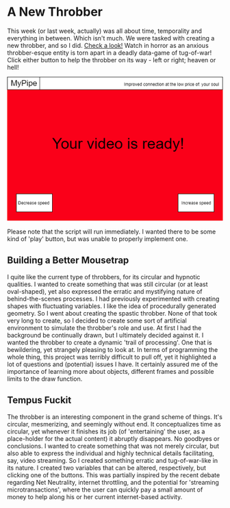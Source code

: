 # A New Throbber
This week (or last week, actually) was all about time, temporality and everything in between. Which isn't much. We were tasked with creating a new throbber, and so I did. [Check a look!](https://cdn.rawgit.com/Magnusaur/aesth-prog/9632f5a5/mini_ex/mini_ex3/p5/empty-example/index.html) Watch in horror as an anxious throbber-esque entity is torn apart in a deadly data-game of tug-of-war! Click either button to help the throbber on its way - left or right; heaven or hell!

![alt](https://github.com/Magnusaur/aesth-prog/blob/master/mini_ex/mini_ex3/screenshot_throbber.png)

Please note that the script will run immediately. I wanted there to be some kind of 'play' button, but was unable to properly implement one.

## Building a Better Mousetrap
I quite like the current type of throbbers, for its circular and hypnotic qualities. I wanted to create something that was still circular (or at least oval-shaped), yet also expressed the erratic and mystifying nature of behind-the-scenes processes. I had previously experimented with creating shapes with fluctuating variables. I like the idea of procedurally generated geometry. So I went about creating the spastic throbber. None of that took very long to create, so I decided to create some sort of artificial environment to simulate the throbber's role and use. At first I had the background be continually drawn, but I ultimately decided against it. I wanted the throbber to create a dynamic 'trail of processing'. One that is bewildering, yet strangely pleasing to look at. In terms of programming the whole thing, this project was terribly difficult to pull off, yet it highlighted a lot of questions and (potential) issues I have. It certainly assured me of the importance of learning more about objects, different frames and possible limits to the draw function. 

## Tempus Fuckit
The throbber is an interesting component in the grand scheme of things. It's circular, mesmerizing, and seemingly without end. It conceptualizes time as circular, yet whenever it finishes its job (of 'entertaining' the user, as a place-holder for the actual content) it abruptly disappears. No goodbyes or conclusions. I wanted to create something that was not merely circular, but also able to express the individual and highly technical details facilitating, say, video streaming. So I created something erratic and tug-of-war-like in its nature. I created two variables that can be altered, respectively, but clicking one of the buttons. This was partially inspired by the recent debate regarding Net Neutrality, internet throttling, and the potential for 'streaming microtransactions', where the user can quickly pay a small amount of money to help along his or her current internet-based activity. 
